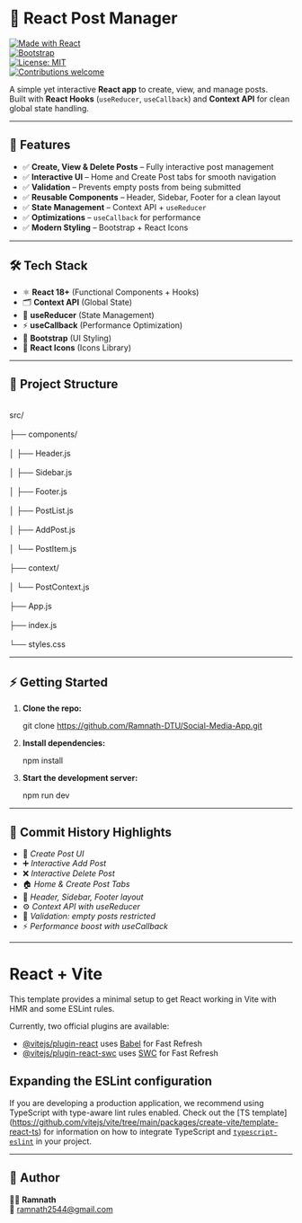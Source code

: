 # 📝 React Post Manager  

[![Made with React](https://img.shields.io/badge/Made%20with-React-61DAFB?logo=react&logoColor=white)](https://react.dev/)  
[![Bootstrap](https://img.shields.io/badge/UI-Bootstrap-7952B3?logo=bootstrap&logoColor=white)](https://getbootstrap.com/)  
[![License: MIT](https://img.shields.io/badge/License-MIT-green.svg)](LICENSE)  
[![Contributions welcome](https://img.shields.io/badge/Contributions-Welcome-blue.svg)](#)  

A simple yet interactive **React app** to create, view, and manage posts.  
Built with **React Hooks** (`useReducer`, `useCallback`) and **Context API** for clean global state handling.  

---

## 🚀 Features

- ✅ **Create, View & Delete Posts** – Fully interactive post management  
- ✅ **Interactive UI** – Home and Create Post tabs for smooth navigation  
- ✅ **Validation** – Prevents empty posts from being submitted  
- ✅ **Reusable Components** – Header, Sidebar, Footer for a clean layout  
- ✅ **State Management** – Context API + `useReducer`  
- ✅ **Optimizations** – `useCallback` for performance  
- ✅ **Modern Styling** – Bootstrap + React Icons  

---

## 🛠️ Tech Stack  

- ⚛️ **React 18+** (Functional Components + Hooks)  
- 🗂️ **Context API** (Global State)  
- 🔄 **useReducer** (State Management)  
- ⚡ **useCallback** (Performance Optimization)  
- 🎨 **Bootstrap** (UI Styling)  
- 🔔 **React Icons** (Icons Library)  

---

## 📂 Project Structure  

<br>src/</br>
 <br>├── components/</br>
 <br>│    ├── Header.js</br>
 <br>│    ├── Sidebar.js</br>
<br> │    ├── Footer.js</br>
 <br>│    ├── PostList.js</br>
 <br>│    ├── AddPost.js</br>
<br> │    └── PostItem.js</br>
 <br>├── context/</br>
 <br>│    └── PostContext.js</br>
 <br>├── App.js</br>
<br> ├── index.js</br>
<br> └── styles.css</br>


---

## ⚡ Getting Started  

1. **Clone the repo:**

   git clone https://github.com/Ramnath-DTU/Social-Media-App.git
 
2. **Install dependencies:**

   npm install


3. **Start the development server:**

   npm run dev

---

## 📖 Commit History Highlights  

- 📰 *Create Post UI*  
- ➕ *Interactive Add Post*  
- ❌ *Interactive Delete Post*  
- 🏠 *Home & Create Post Tabs*  
- 🎨 *Header, Sidebar, Footer layout*  
- ⚙️ *Context API with useReducer*  
- 🛑 *Validation: empty posts restricted*  
- ⚡ *Performance boost with useCallback*  

---
 
# React + Vite

This template provides a minimal setup to get React working in Vite with HMR and some ESLint rules.

Currently, two official plugins are available:

- [@vitejs/plugin-react](https://github.com/vitejs/vite-plugin-react/blob/main/packages/plugin-react) uses [Babel](https://babeljs.io/) for Fast Refresh
- [@vitejs/plugin-react-swc](https://github.com/vitejs/vite-plugin-react/blob/main/packages/plugin-react-swc) uses [SWC](https://swc.rs/) for Fast Refresh

## Expanding the ESLint configuration

If you are developing a production application, we recommend using TypeScript with type-aware lint rules enabled. Check out the [TS template]  (https://github.com/vitejs/vite/tree/main/packages/create-vite/template-react-ts) for information on how to integrate TypeScript and [`typescript-eslint`](https://typescript-eslint.io) in your project.

---

## 🙌 Author  

👨‍💻 **Ramnath**  
📧 [ramnath2544@gmail.com](mailto:ramnath2544@gmail.com) 
